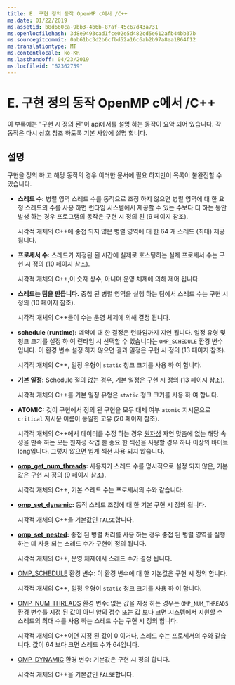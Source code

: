```yaml
---
title: E. 구현 정의 동작 OpenMP c에서 /C++
ms.date: 01/22/2019
ms.assetid: b8d660ca-9bb3-4b6b-87af-45c67d43a731
ms.openlocfilehash: 3d8e9493cad1fce02e5d482cd5e612afb44bb37b
ms.sourcegitcommit: 0ab61bc3d2b6cfbd52a16c6ab2b97a8ea1864f12
ms.translationtype: MT
ms.contentlocale: ko-KR
ms.lasthandoff: 04/23/2019
ms.locfileid: "62362759"
---
```

# <a name="e-implementation-defined-behaviors-in-openmp-cc"></a>E. 구현 정의 동작 OpenMP c에서 /C++

이 부록에는 "구현 시 정의 된"이 api에서를 설명 하는 동작이 요약 되어 있습니다.  각 동작은 다시 상호 참조 하도록 기본 사양에 설명 합니다.

## <a name="remarks"></a>설명

구현을 정의 하 고 해당 동작의 경우 이러한 문서에 필요 하지만이 목록이 불완전할 수 있습니다.

- **스레드 수:** 병렬 영역 스레드 수를 동적으로 조정 하지 않으면 병렬 영역에 대 한 요청 스레드의 수를 사용 하면 런타임 시스템에서 제공할 수 있는 수보다 더 하는 동안 발생 하는 경우 프로그램의 동작은 구현 시 정의 된 (9 페이지 참조).

   시각적 개체의 C++에 중첩 되지 않은 병렬 영역에 대 한 64 개 스레드 (최대) 제공 됩니다.

- **프로세서 수:** 스레드가 지정된 된 시간에 실제로 호스팅하는 실제 프로세서 수는 구현 시 정의 (10 페이지 참조).

   시각적 개체의 C++,이 숫자 상수, 아니며 운영 체제에 의해 제어 됩니다.

- **스레드는 팀을 만듭니다.** 중첩 된 병렬 영역을 실행 하는 팀에서 스레드 수는 구현 시 정의 (10 페이지 참조).

   시각적 개체의 C++을이 수는 운영 체제에 의해 결정 됩니다.

- **schedule (runtime):** 예약에 대 한 결정은 런타임까지 지연 됩니다. 일정 유형 및 청크 크기를 설정 하 여 런타임 시 선택할 수 있습니다는 `OMP_SCHEDULE` 환경 변수입니다. 이 환경 변수 설정 하지 않으면 결과 일정은 구현 시 정의 (13 페이지 참조).

   시각적 개체의 C++, 일정 유형이 `static` 청크 크기를 사용 하 여 합니다.

- **기본 일정:** Schedule 절의 없는 경우, 기본 일정은 구현 시 정의 (13 페이지 참조).

   시각적 개체의 C++를 기본 일정 유형은 `static` 청크 크기를 사용 하 여 합니다.

- **ATOMIC:** 것이 구현에서 정의 된 구현을 모두 대체 여부 `atomic` 지시문으로 `critical` 지시문 이름이 동일한 고유 (20 페이지 참조).

   시각적 개체의 C++에서 데이터를 수정 하는 경우 [원자성](reference/openmp-directives.md#atomic) 자연 맞춤에 없는 해당 속성을 만족 하는 모든 원자성 작업 한 중요 한 섹션을 사용할 경우 하나 이상의 바이트 long입니다. 그렇지 않으면 임계 섹션 사용 되지 않습니다.

- **[omp_get_num_threads](3-run-time-library-functions.md#312-omp_get_num_threads-function):** 사용자가 스레드 수를 명시적으로 설정 되지 않은, 기본값은 구현 시 정의 (9 페이지 참조).

   시각적 개체의 C++, 기본 스레드 수는 프로세서의 수와 같습니다.

- **[omp_set_dynamic](3-run-time-library-functions.md#317-omp_set_dynamic-function):** 동적 스레드 조정에 대 한 기본 구현 시 정의 됩니다.

   시각적 개체의 C++을 기본값인 `FALSE`합니다.

- **[omp_set_nested](3-run-time-library-functions.md#319-omp_set_nested-function):** 중첩 된 병렬 처리를 사용 하는 경우 중첩 된 병렬 영역을 실행 하는 데 사용 되는 스레드 수가 구현이 정의 됩니다.

   시각적 개체의 C++, 운영 체제에서 스레드 수가 결정 됩니다.

- [OMP_SCHEDULE](4-environment-variables.md#41-omp_schedule) 환경 변수: 이 환경 변수에 대 한 기본값은 구현 시 정의 합니다.

   시각적 개체의 C++, 일정 유형이 `static` 청크 크기를 사용 하 여 합니다.

- [OMP_NUM_THREADS](4-environment-variables.md#42-omp_num_threads) 환경 변수: 없는 값을 지정 하는 경우는 `OMP_NUM_THREADS` 환경 변수를 지정 된 값이 아닌 양의 정수 또는 값 보다 크면 시스템에서 지원할 수 스레드의 최대 수를 사용 하는 스레드 수는 구현 시 정의 합니다.

   시각적 개체의 C++이면 지정 된 값이 0 이거나, 스레드 수는 프로세서의 수와 같습니다.  값이 64 보다 크면 스레드 수가 64입니다.

- [OMP_DYNAMIC](4-environment-variables.md#43-omp_dynamic) 환경 변수: 기본값은 구현 시 정의 합니다.

   시각적 개체의 C++을 기본값인 `FALSE`합니다.